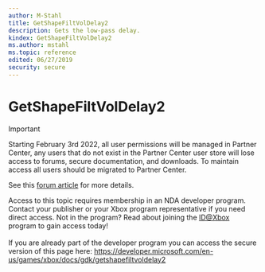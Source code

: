 ```yaml
---
author: M-Stahl
title: GetShapeFiltVolDelay2
description: Gets the low-pass delay.
kindex: GetShapeFiltVolDelay2
ms.author: mstahl
ms.topic: reference
edited: 06/27/2019
security: secure
---
```


# GetShapeFiltVolDelay2
> [!IMPORTANT]
> Starting February 3rd 2022, all user permissions will be managed in Partner Center, any users that do not exist in the Partner Center user store will lose access to forums, secure documentation, and downloads. To maintain access all users should be migrated to Partner Center. <p></p>See this <a href="https://forums.xboxlive.com/articles/132187/breaking-change-user-access-for-forums-secure-docu.html">forum article</a> for more details.  

 Access to this topic requires membership in an NDA developer program. Contact your publisher or your Xbox program representative if you need direct access. Not in the program? Read about joining the <a href="https://www.xbox.com/Developers/id">ID@Xbox</a> program to gain access today!  <br/><br/>If you are already part of the developer program you can access the secure version of this page here: <a target="_blank" href="https://developer.microsoft.com/en-us/games/xbox/docs/gdk/getshapefiltvoldelay2">https://developer.microsoft.com/en-us/games/xbox/docs/gdk/getshapefiltvoldelay2</a>